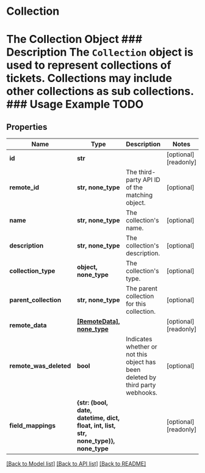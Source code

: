 # Collection

# The Collection Object ### Description The `Collection` object is used to represent collections of tickets. Collections may include other collections as sub collections.  ### Usage Example TODO

## Properties
Name | Type | Description | Notes
------------ | ------------- | ------------- | -------------
**id** | **str** |  | [optional] [readonly] 
**remote_id** | **str, none_type** | The third-party API ID of the matching object. | [optional] 
**name** | **str, none_type** | The collection&#39;s name. | [optional] 
**description** | **str, none_type** | The collection&#39;s description. | [optional] 
**collection_type** | **object, none_type** | The collection&#39;s type. | [optional] 
**parent_collection** | **str, none_type** | The parent collection for this collection. | [optional] 
**remote_data** | [**[RemoteData], none_type**](RemoteData.md) |  | [optional] [readonly] 
**remote_was_deleted** | **bool** | Indicates whether or not this object has been deleted by third party webhooks. | [optional] 
**field_mappings** | **{str: (bool, date, datetime, dict, float, int, list, str, none_type)}, none_type** |  | [optional] [readonly] 

[[Back to Model list]](../README.md#documentation-for-models) [[Back to API list]](../README.md#documentation-for-api-endpoints) [[Back to README]](../README.md)


